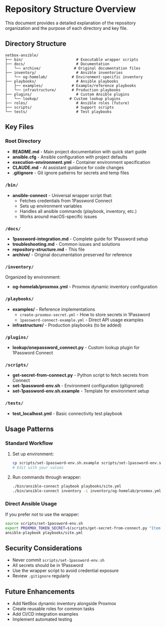 # Repository Structure Overview

This document provides a detailed explanation of the repository organization and the purpose of each directory and key file.

## Directory Structure

```text
netbox-ansible/
├── bin/                        # Executable wrapper scripts
├── docs/                       # Documentation
│   └── archive/               # Original documentation files
├── inventory/                  # Ansible inventories
│   └── og-homelab/           # Environment-specific inventory
├── playbooks/                  # Ansible playbooks
│   ├── examples/             # Example/reference playbooks
│   └── infrastructure/       # Production playbooks
├── plugins/                    # Custom Ansible plugins
│   └── lookup/              # Custom lookup plugins
├── roles/                      # Ansible roles (future)
├── scripts/                    # Support scripts
└── tests/                      # Test playbooks
```

## Key Files

### Root Directory

- **README.md** - Main project documentation with quick start guide
- **ansible.cfg** - Ansible configuration with project defaults
- **execution-environment.yml** - Container environment specification
- **CLAUDE.md** - AI assistant guidance for code changes
- **.gitignore** - Git ignore patterns for secrets and temp files

### `/bin/`

- **ansible-connect** - Universal wrapper script that:
  - Fetches credentials from 1Password Connect
  - Sets up environment variables
  - Handles all ansible commands (playbook, inventory, etc.)
  - Works around macOS-specific issues

### `/docs/`

- **1password-integration.md** - Complete guide for 1Password setup
- **troubleshooting.md** - Common issues and solutions
- **repository-structure.md** - This file
- **archive/** - Original documentation preserved for reference

### `/inventory/`

Organized by environment:

- **og-homelab/proxmox.yml** - Proxmox dynamic inventory configuration

### `/playbooks/`

- **examples/** - Reference implementations
  - `create-proxmox-secret.yml` - How to store secrets in 1Password
  - `1password-connect-example.yml` - Direct API usage examples
- **infrastructure/** - Production playbooks (to be added)

### `/plugins/`

- **lookup/onepassword_connect.py** - Custom lookup plugin for 1Password Connect

### `/scripts/`

- **get-secret-from-connect.py** - Python script to fetch secrets from Connect
- **set-1password-env.sh** - Environment configuration (gitignored)
- **set-1password-env.sh.example** - Template for environment setup

### `/tests/`

- **test_localhost.yml** - Basic connectivity test playbook

## Usage Patterns

### Standard Workflow

1. Set up environment:

   ```bash
   cp scripts/set-1password-env.sh.example scripts/set-1password-env.sh
   # Edit with your values
   ```

2. Run commands through wrapper:

   ```bash
   ./bin/ansible-connect playbook playbooks/site.yml
   ./bin/ansible-connect inventory -i inventory/og-homelab/proxmox.yml --list
   ```

### Direct Ansible Usage

If you prefer not to use the wrapper:

```bash
source scripts/set-1password-env.sh
export PROXMOX_TOKEN_SECRET=$(scripts/get-secret-from-connect.py "Item Name" "field")
ansible-playbook playbooks/site.yml
```

## Security Considerations

- Never commit `scripts/set-1password-env.sh`
- All secrets should be in 1Password
- Use the wrapper script to avoid credential exposure
- Review `.gitignore` regularly

## Future Enhancements

- Add NetBox dynamic inventory alongside Proxmox
- Create reusable roles for common tasks
- Add CI/CD integration examples
- Implement automated testing
